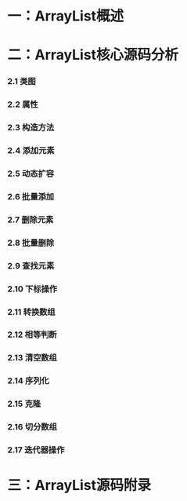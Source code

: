 # 一：ArrayList概述











# 二：ArrayList核心源码分析

### 2.1 类图



### 2.2 属性



### 2.3 构造方法



### 2.4 添加元素



### 2.5 动态扩容



### 2.6 批量添加



### 2.7 删除元素



### 2.8 批量删除



### 2.9 查找元素





### 2.10 下标操作



### 2.11 转换数组



### 2.12 相等判断



### 2.13 清空数组



### 2.14 序列化



### 2.15 克隆



### 2.16 切分数组



### 2.17 迭代器操作







# 三：ArrayList源码附录







# 



